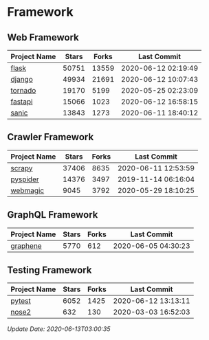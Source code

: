 # Framework

## Web Framework

| Project Name | Stars | Forks | Last Commit |
| ------------ | ----- | ----- | ----------- |
| [flask](https://github.com/pallets/flask) | 50751 | 13559 | 2020-06-12 02:19:49 |
| [django](https://github.com/django/django) | 49934 | 21691 | 2020-06-12 10:07:43 |
| [tornado](https://github.com/tornadoweb/tornado) | 19170 | 5199 | 2020-05-25 02:23:09 |
| [fastapi](https://github.com/tiangolo/fastapi) | 15066 | 1023 | 2020-06-12 16:58:15 |
| [sanic](https://github.com/huge-success/sanic) | 13843 | 1273 | 2020-06-11 18:40:12 |

## Crawler Framework

| Project Name | Stars | Forks | Last Commit |
| ------------ | ----- | ----- | ----------- |
| [scrapy](https://github.com/scrapy/scrapy) | 37406 | 8635 | 2020-06-11 12:53:59 |
| [pyspider](https://github.com/binux/pyspider) | 14376 | 3497 | 2019-11-14 06:16:04 |
| [webmagic](https://github.com/code4craft/webmagic) | 9045 | 3792 | 2020-05-29 18:10:25 |

## GraphQL Framework

| Project Name | Stars | Forks | Last Commit |
| ------------ | ----- | ----- | ----------- |
| [graphene](https://github.com/graphql-python/graphene) | 5770 | 612 | 2020-06-05 04:30:23 |

## Testing Framework

| Project Name | Stars | Forks | Last Commit |
| ------------ | ----- | ----- | ----------- |
| [pytest](https://github.com/pytest-dev/pytest) | 6052 | 1425 | 2020-06-12 13:13:11 |
| [nose2](https://github.com/nose-devs/nose2) | 632 | 130 | 2020-03-03 16:52:03 |

*Update Date: 2020-06-13T03:00:35*